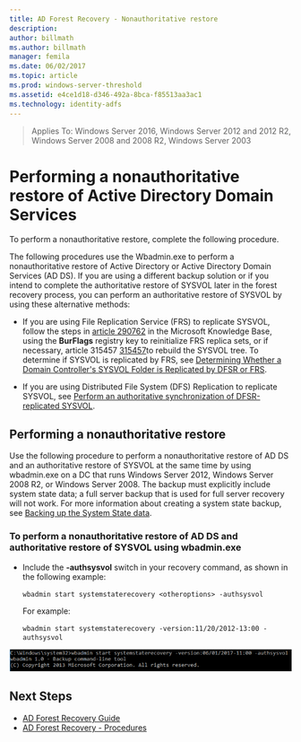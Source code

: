 ```yaml
---
title: AD Forest Recovery - Nonauthoritative restore
description:
author: billmath
ms.author: billmath
manager: femila
ms.date: 06/02/2017
ms.topic: article
ms.prod: windows-server-threshold
ms.assetid: e4ce1d18-d346-492a-8bca-f85513aa3ac1
ms.technology: identity-adfs
---
```


>Applies To: Windows Server 2016, Windows Server 2012 and 2012 R2, Windows Server 2008 and 2008 R2, Windows Server 2003

# Performing a nonauthoritative restore of Active Directory Domain Services  
 To perform a nonauthoritative restore, complete the following procedure.  
  
 The following procedures use the Wbadmin.exe to perform a nonauthoritative restore of Active Directory or Active Directory Domain Services (AD DS). If you are using a different backup solution or if you intend to complete the authoritative restore of SYSVOL later in the forest recovery process, you can perform an authoritative restore of SYSVOL by using these alternative methods:  
  
-   If you are using File Replication Service (FRS) to replicate SYSVOL, follow the steps in [article 290762](http://go.microsoft.com/fwlink/?LinkId=148443) in the Microsoft Knowledge Base, using the **BurFlags** registry key to reinitialize FRS replica sets, or if necessary, article 315457 [315457](http://support.microsoft.com/kb/315457)to rebuild the SYSVOL tree. To determine if SYSVOL is replicated by FRS, see [Determining Whether a Domain Controller's SYSVOL Folder is Replicated by DFSR or FRS](https://msdn.microsoft.com/en-us/library/windows/desktop/cc507518.aspx#determining_whether_a_domain_controller_s_sysvol_folder_is_replicated_by_dfsr_or_frs).  
  
-   If you are using Distributed File System (DFS) Replication to replicate SYSVOL, see [Perform an authoritative synchronization of DFSR-replicated SYSVOL](AD-Forest-Recovery-Authoritative-Recovery-SYSVOL.md).  
  
 
## Performing a nonauthoritative restore  
 Use the following procedure to perform a nonauthoritative restore of AD DS and an authoritative restore of SYSVOL at the same time by using wbadmin.exe on a DC that runs Windows Server 2012, Windows Server 2008 R2, or Windows Server 2008. The backup must explicitly include system state data; a full server backup that is used for full server recovery will not work. For more information about creating a system state backup, see [Backing up the System State data](AD-Forest-Recovery-Backing-up-System-State.md).  
  
### To perform a nonauthoritative restore of AD DS and authoritative restore of SYSVOL using wbadmin.exe  
  
-   Include the **-authsysvol** switch in your recovery command, as shown in the following example:  
  
    ```  
    wbadmin start systemstaterecovery <otheroptions> -authsysvol  
    ```  
  
     For example:  
  
    ```  
    wbadmin start systemstaterecovery -version:11/20/2012-13:00 -authsysvol  
    ```  
  
 ![Restore](media/AD-Forest-Recovery-Nonauthoritative-Restore/nonauth.png)

## Next Steps

- [AD Forest Recovery Guide](AD-Forest-Recovery-Guide.md)
- [AD Forest Recovery - Procedures](AD-Forest-Recovery-Procedures.md)

